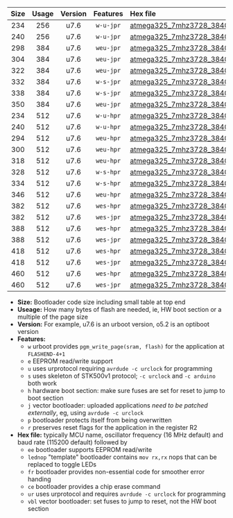 |Size|Usage|Version|Features|Hex file|
|:-:|:-:|:-:|:-:|:--|
|234|256|u7.6|`w-u-jpr`|[atmega325_7mhz3728_38400bps_ur_vbl.hex](https://raw.githubusercontent.com/stefanrueger/urboot/main/atmega325_7mhz3728_38400bps_ur_vbl.hex)|
|240|256|u7.6|`w-u-jpr`|[atmega325_7mhz3728_38400bps_lednop_ur_vbl.hex](https://raw.githubusercontent.com/stefanrueger/urboot/main/atmega325_7mhz3728_38400bps_lednop_ur_vbl.hex)|
|298|384|u7.6|`weu-jpr`|[atmega325_7mhz3728_38400bps_ee_ur_vbl.hex](https://raw.githubusercontent.com/stefanrueger/urboot/main/atmega325_7mhz3728_38400bps_ee_ur_vbl.hex)|
|304|384|u7.6|`weu-jpr`|[atmega325_7mhz3728_38400bps_ee_lednop_ur_vbl.hex](https://raw.githubusercontent.com/stefanrueger/urboot/main/atmega325_7mhz3728_38400bps_ee_lednop_ur_vbl.hex)|
|322|384|u7.6|`weu-jpr`|[atmega325_7mhz3728_38400bps_ee_lednop_fr_ur_vbl.hex](https://raw.githubusercontent.com/stefanrueger/urboot/main/atmega325_7mhz3728_38400bps_ee_lednop_fr_ur_vbl.hex)|
|332|384|u7.6|`w-s-jpr`|[atmega325_7mhz3728_38400bps_vbl.hex](https://raw.githubusercontent.com/stefanrueger/urboot/main/atmega325_7mhz3728_38400bps_vbl.hex)|
|338|384|u7.6|`w-s-jpr`|[atmega325_7mhz3728_38400bps_lednop_vbl.hex](https://raw.githubusercontent.com/stefanrueger/urboot/main/atmega325_7mhz3728_38400bps_lednop_vbl.hex)|
|350|384|u7.6|`weu-jpr`|[atmega325_7mhz3728_38400bps_ee_lednop_fr_ce_ur_vbl.hex](https://raw.githubusercontent.com/stefanrueger/urboot/main/atmega325_7mhz3728_38400bps_ee_lednop_fr_ce_ur_vbl.hex)|
|234|512|u7.6|`w-u-hpr`|[atmega325_7mhz3728_38400bps_ur.hex](https://raw.githubusercontent.com/stefanrueger/urboot/main/atmega325_7mhz3728_38400bps_ur.hex)|
|240|512|u7.6|`w-u-hpr`|[atmega325_7mhz3728_38400bps_lednop_ur.hex](https://raw.githubusercontent.com/stefanrueger/urboot/main/atmega325_7mhz3728_38400bps_lednop_ur.hex)|
|294|512|u7.6|`weu-hpr`|[atmega325_7mhz3728_38400bps_ee_ur.hex](https://raw.githubusercontent.com/stefanrueger/urboot/main/atmega325_7mhz3728_38400bps_ee_ur.hex)|
|300|512|u7.6|`weu-hpr`|[atmega325_7mhz3728_38400bps_ee_lednop_ur.hex](https://raw.githubusercontent.com/stefanrueger/urboot/main/atmega325_7mhz3728_38400bps_ee_lednop_ur.hex)|
|318|512|u7.6|`weu-hpr`|[atmega325_7mhz3728_38400bps_ee_lednop_fr_ur.hex](https://raw.githubusercontent.com/stefanrueger/urboot/main/atmega325_7mhz3728_38400bps_ee_lednop_fr_ur.hex)|
|328|512|u7.6|`w-s-hpr`|[atmega325_7mhz3728_38400bps.hex](https://raw.githubusercontent.com/stefanrueger/urboot/main/atmega325_7mhz3728_38400bps.hex)|
|334|512|u7.6|`w-s-hpr`|[atmega325_7mhz3728_38400bps_lednop.hex](https://raw.githubusercontent.com/stefanrueger/urboot/main/atmega325_7mhz3728_38400bps_lednop.hex)|
|346|512|u7.6|`weu-hpr`|[atmega325_7mhz3728_38400bps_ee_lednop_fr_ce_ur.hex](https://raw.githubusercontent.com/stefanrueger/urboot/main/atmega325_7mhz3728_38400bps_ee_lednop_fr_ce_ur.hex)|
|382|512|u7.6|`wes-hpr`|[atmega325_7mhz3728_38400bps_ee.hex](https://raw.githubusercontent.com/stefanrueger/urboot/main/atmega325_7mhz3728_38400bps_ee.hex)|
|382|512|u7.6|`wes-jpr`|[atmega325_7mhz3728_38400bps_ee_vbl.hex](https://raw.githubusercontent.com/stefanrueger/urboot/main/atmega325_7mhz3728_38400bps_ee_vbl.hex)|
|388|512|u7.6|`wes-hpr`|[atmega325_7mhz3728_38400bps_ee_lednop.hex](https://raw.githubusercontent.com/stefanrueger/urboot/main/atmega325_7mhz3728_38400bps_ee_lednop.hex)|
|388|512|u7.6|`wes-jpr`|[atmega325_7mhz3728_38400bps_ee_lednop_vbl.hex](https://raw.githubusercontent.com/stefanrueger/urboot/main/atmega325_7mhz3728_38400bps_ee_lednop_vbl.hex)|
|418|512|u7.6|`wes-hpr`|[atmega325_7mhz3728_38400bps_ee_lednop_fr.hex](https://raw.githubusercontent.com/stefanrueger/urboot/main/atmega325_7mhz3728_38400bps_ee_lednop_fr.hex)|
|418|512|u7.6|`wes-jpr`|[atmega325_7mhz3728_38400bps_ee_lednop_fr_vbl.hex](https://raw.githubusercontent.com/stefanrueger/urboot/main/atmega325_7mhz3728_38400bps_ee_lednop_fr_vbl.hex)|
|460|512|u7.6|`wes-hpr`|[atmega325_7mhz3728_38400bps_ee_lednop_fr_ce.hex](https://raw.githubusercontent.com/stefanrueger/urboot/main/atmega325_7mhz3728_38400bps_ee_lednop_fr_ce.hex)|
|460|512|u7.6|`wes-jpr`|[atmega325_7mhz3728_38400bps_ee_lednop_fr_ce_vbl.hex](https://raw.githubusercontent.com/stefanrueger/urboot/main/atmega325_7mhz3728_38400bps_ee_lednop_fr_ce_vbl.hex)|

- **Size:** Bootloader code size including small table at top end
- **Useage:** How many bytes of flash are needed, ie, HW boot section or a multiple of the page size
- **Version:** For example, u7.6 is an urboot version, o5.2 is an optiboot version
- **Features:**
  + `w` urboot provides `pgm_write_page(sram, flash)` for the application at `FLASHEND-4+1`
  + `e` EEPROM read/write support
  + `u` uses urprotocol requiring `avrdude -c urclock` for programming
  + `s` uses skeleton of STK500v1 protocol; `-c urclock` and `-c arduino` both work
  + `h` hardware boot section: make sure fuses are set for reset to jump to boot section
  + `j` vector bootloader: uploaded applications *need to be patched externally*, eg, using `avrdude -c urclock`
  + `p` bootloader protects itself from being overwritten
  + `r` preserves reset flags for the application in the register R2
- **Hex file:** typically MCU name, oscillator frequency (16 MHz default) and baud rate (115200 default) followed by
  + `ee` bootloader supports EEPROM read/write
  + `lednop` "template" bootloader contains `mov rx,rx` nops that can be replaced to toggle LEDs
  + `fr` bootloader provides non-essential code for smoother error handing
  + `ce` bootloader provides a chip erase command
  + `ur` uses urprotocol and requires `avrdude -c urclock` for programming
  + `vbl` vector bootloader: set fuses to jump to reset, not the HW boot section
